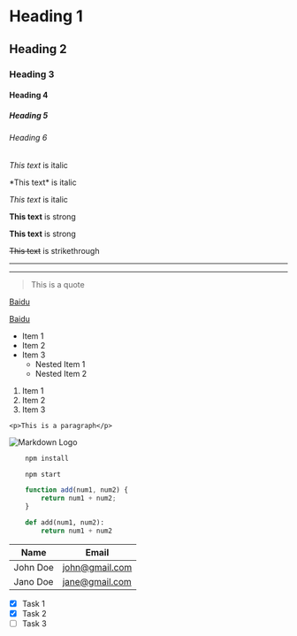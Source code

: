 <!-- Headings -->
# Heading 1
## Heading 2
### Heading 3
#### Heading 4
##### Heading 5
###### Heading 6

<!-- Italics -->

*This text* is italic

\*This text\* is italic

_This text_ is italic

<!-- Strong -->
**This text** is strong

__This text__ is strong

<!-- Strikethrough -->
~~This text~~ is strikethrough

<!-- Horizontal Rule -->

---
___

<!-- Blockquote -->
> This is a quote

<!-- Links -->
[Baidu](https://www.baidu.com)

[Baidu](https://www.baidu.com
"Baidu")

<!-- Unordered Line -->
* Item 1
* Item 2
* Item 3
    * Nested Item 1
    * Nested Item 2

<!-- Ordered Line -->
1. Item 1
1. Item 2
1. Item 3

<!-- Inline Code Block -->
`<p>This is a paragraph</p>`

<!-- Images -->
![Markdown Logo](https://markdown-here.com/img/icon256.png)

<!-- ↑↑↑↑Basic↑↑↑↑ -->

<!-- Github↓↓↓Markdown -->
```bash
    npm install

    npm start
```

```javascript
    function add(num1, num2) {
        return num1 + num2;
    }
```

```python
    def add(num1, num2):
        return num1 + num2
```

<!-- Tables -->
| Name     | Email          |
| -------- | -------------- |
| John Doe | john@gmail.com |
| Jano Doe | jane@gmail.com |

<!-- Task Lists -->
* [x] Task 1
* [x] Task 2
* [ ] Task 3
